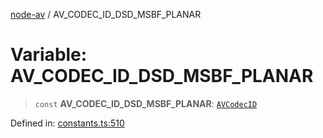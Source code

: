 [node-av](../globals.md) / AV\_CODEC\_ID\_DSD\_MSBF\_PLANAR

# Variable: AV\_CODEC\_ID\_DSD\_MSBF\_PLANAR

> `const` **AV\_CODEC\_ID\_DSD\_MSBF\_PLANAR**: [`AVCodecID`](../type-aliases/AVCodecID.md)

Defined in: [constants.ts:510](https://github.com/seydx/av/blob/f8631fc881b394300b1479f511d55cf1c370a87f/src/constants/constants.ts#L510)
